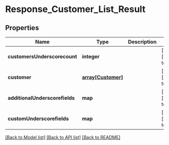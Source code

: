 # Response_Customer_List_Result

## Properties
Name | Type | Description | Notes
------------ | ------------- | ------------- | -------------
**customersUnderscorecount** | **integer** |  | [optional] [default to null]
**customer** | [**array[Customer]**](Customer.md) |  | [optional] [default to null]
**additionalUnderscorefields** | **map** |  | [optional] [default to null]
**customUnderscorefields** | **map** |  | [optional] [default to null]

[[Back to Model list]](../README.md#documentation-for-models) [[Back to API list]](../README.md#documentation-for-api-endpoints) [[Back to README]](../README.md)



